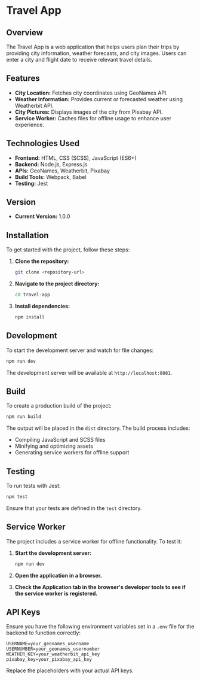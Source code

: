 # Travel App

## Overview

The Travel App is a web application that helps users plan their trips by providing city information, weather forecasts, and city images. Users can enter a city and flight date to receive relevant travel details.

## Features

- **City Location:** Fetches city coordinates using GeoNames API.
- **Weather Information:** Provides current or forecasted weather using Weatherbit API.
- **City Pictures:** Displays images of the city from Pixabay API.
- **Service Worker:** Caches files for offline usage to enhance user experience.

## Technologies Used

- **Frontend:** HTML, CSS (SCSS), JavaScript (ES6+)
- **Backend:** Node.js, Express.js
- **APIs:** GeoNames, Weatherbit, Pixabay
- **Build Tools:** Webpack, Babel
- **Testing:** Jest

## Version

- **Current Version:** 1.0.0

## Installation

To get started with the project, follow these steps:

1. **Clone the repository:**

    ```bash
    git clone <repository-url>
    ```

2. **Navigate to the project directory:**

    ```bash
    cd travel-app
    ```

3. **Install dependencies:**

    ```bash
    npm install
    ```

## Development

To start the development server and watch for file changes:

```bash
npm run dev
```

The development server will be available at `http://localhost:8081`.

## Build

To create a production build of the project:

```bash
npm run build
```

The output will be placed in the `dist` directory. The build process includes:

- Compiling JavaScript and SCSS files
- Minifying and optimizing assets
- Generating service workers for offline support

## Testing

To run tests with Jest:

```bash
npm test
```

Ensure that your tests are defined in the `test` directory.

## Service Worker

The project includes a service worker for offline functionality. To test it:

1. **Start the development server:**

    ```bash
    npm run dev
    ```

2. **Open the application in a browser.**
3. **Check the Application tab in the browser's developer tools to see if the service worker is registered.**

## API Keys

Ensure you have the following environment variables set in a `.env` file for the backend to function correctly:

```
USERNAME=your_geonames_username
USERNUMBER=your_geonames_usernumber
WEATHER_KEY=your_weatherbit_api_key
pixabay_key=your_pixabay_api_key
```

Replace the placeholders with your actual API keys.



